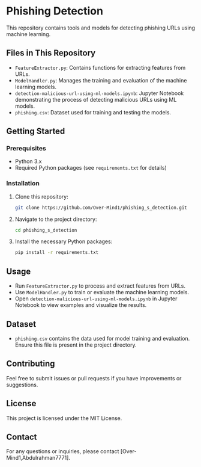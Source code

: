 # Phishing Detection

This repository contains tools and models for detecting phishing URLs using machine learning.

## Files in This Repository

- `FeatureExtractor.py`: Contains functions for extracting features from URLs.
- `ModelHandler.py`: Manages the training and evaluation of the machine learning models.
- `detection-malicious-url-using-ml-models.ipynb`: Jupyter Notebook demonstrating the process of detecting malicious URLs using ML models.
- `phishing.csv`: Dataset used for training and testing the models.

## Getting Started

### Prerequisites

- Python 3.x
- Required Python packages (see `requirements.txt` for details)

### Installation

1. Clone this repository:
    ```bash
    git clone https://github.com/Over-Mind1/phishing_s_detection.git
    ```

2. Navigate to the project directory:
    ```bash
    cd phishing_s_detection
    ```

3. Install the necessary Python packages:
    ```bash
    pip install -r requirements.txt
    ```

## Usage

- Run `FeatureExtractor.py` to process and extract features from URLs.
- Use `ModelHandler.py` to train or evaluate the machine learning models.
- Open `detection-malicious-url-using-ml-models.ipynb` in Jupyter Notebook to view examples and visualize the results.

## Dataset

- `phishing.csv` contains the data used for model training and evaluation. Ensure this file is present in the project directory.

## Contributing

Feel free to submit issues or pull requests if you have improvements or suggestions.

## License

This project is licensed under the MIT License.

## Contact

For any questions or inquiries, please contact [Over-Mind1,Abdulrahman7771].
